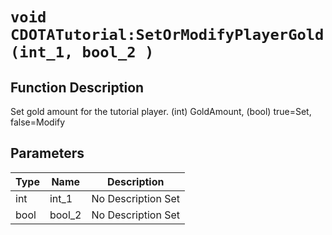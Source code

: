 # `void CDOTATutorial:SetOrModifyPlayerGold(int_1, bool_2 )`
## Function Description
Set gold amount for the tutorial player. (int) GoldAmount, (bool) true=Set, false=Modify
## Parameters
Type|Name|Description
--|--|--
int|int_1|No Description Set
bool|bool_2|No Description Set
